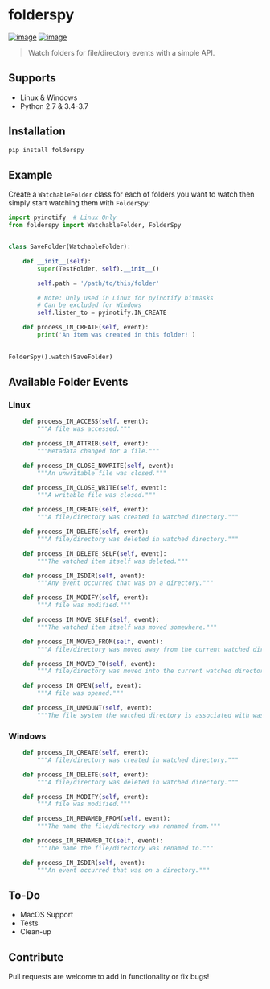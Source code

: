 # folderspy

[![image](https://img.shields.io/pypi/v/folderspy.svg)](https://pypi.org/project/folderspy/)
[![image](https://img.shields.io/pypi/pyversions/folderspy.svg)](https://pypi.org/project/folderspy/)

> Watch folders for file/directory events with a simple API.

## Supports
* Linux & Windows
* Python 2.7 & 3.4-3.7

## Installation
```sh
pip install folderspy
```

## Example

Create a ```WatchableFolder``` class for each of folders you want to watch then simply start watching them with ```FolderSpy```:
```python
import pyinotify  # Linux Only
from folderspy import WatchableFolder, FolderSpy


class SaveFolder(WatchableFolder):

    def __init__(self):
        super(TestFolder, self).__init__()

        self.path = '/path/to/this/folder'

        # Note: Only used in Linux for pyinotify bitmasks
        # Can be excluded for Windows
        self.listen_to = pyinotify.IN_CREATE

    def process_IN_CREATE(self, event):
        print('An item was created in this folder!')
    

FolderSpy().watch(SaveFolder)
```

## Available Folder Events
### Linux

```python
    def process_IN_ACCESS(self, event):
        """A file was accessed."""

    def process_IN_ATTRIB(self, event):
        """Metadata changed for a file."""

    def process_IN_CLOSE_NOWRITE(self, event):
        """An unwritable file was closed."""

    def process_IN_CLOSE_WRITE(self, event):
        """A writable file was closed."""

    def process_IN_CREATE(self, event):
        """A file/directory was created in watched directory."""

    def process_IN_DELETE(self, event):
        """A file/directory was deleted in watched directory."""

    def process_IN_DELETE_SELF(self, event):
        """The watched item itself was deleted."""

    def process_IN_ISDIR(self, event):
        """Any event occurred that was on a directory."""

    def process_IN_MODIFY(self, event):
        """A file was modified."""

    def process_IN_MOVE_SELF(self, event):
        """The watched item itself was moved somewhere."""

    def process_IN_MOVED_FROM(self, event):
        """A file/directory was moved away from the current watched directory."""

    def process_IN_MOVED_TO(self, event):
        """A file/directory was moved into the current watched directory."""

    def process_IN_OPEN(self, event):
        """A file was opened."""

    def process_IN_UNMOUNT(self, event):
        """The file system the watched directory is associated with was unmounted."""
```

### Windows
```python
    def process_IN_CREATE(self, event):
        """A file/directory was created in watched directory."""

    def process_IN_DELETE(self, event):
        """A file/directory was deleted in watched directory."""

    def process_IN_MODIFY(self, event):
        """A file was modified."""

    def process_IN_RENAMED_FROM(self, event):
        """The name the file/directory was renamed from."""

    def process_IN_RENAMED_TO(self, event):
        """The name the file/directory was renamed to."""

    def process_IN_ISDIR(self, event):
        """An event occurred that was on a directory."""
```

## To-Do
* MacOS Support
* Tests
* Clean-up

## Contribute
Pull requests are welcome to add in functionality or fix bugs!